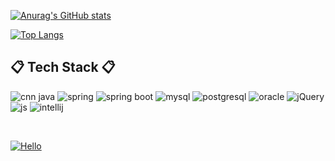 [![Anurag's GitHub stats](https://github-readme-stats.vercel.app/api?username=iamwisdom97&show_icons=true&theme=gotham)](https://github.com/anuraghazra/github-readme-stats)


[![Top Langs](https://github-readme-stats.vercel.app/api/top-langs/?username=iamwisdom97&layout=compact&theme=gotham)](https://github.com/anuraghazra/github-readme-stats)  

##  :clipboard: Tech Stack :clipboard:                                           


![cnn java](https://img.shields.io/badge/Java-ED8B00?style=for-the-badge&logo=openjdk&logoColor=white)
![spring](https://img.shields.io/badge/Spring-6DB33F?style=for-the-badge&logo=Spring&logoColor=white)
![spring boot](https://img.shields.io/badge/Springboot-6DB33F?style=for-the-badge&logo=Springboot&logoColor=white)
![mysql](https://img.shields.io/badge/mysql-4479A1?style=for-the-badge&logo=mysql&logoColor=white)
![postgresql](https://img.shields.io/badge/postgresql-2496ED?style=for-the-badge&logo=PostgreSQL&logoColor=white)
![oracle](https://img.shields.io/badge/Oracle-F80000?style=for-the-badge&logo=oracle&logoColor=black)
![jQuery](https://img.shields.io/badge/jQuery-0769AD?style=for-the-badge&logo=jquery&logoColor=white)
![js](https://img.shields.io/badge/JavaScript-F7DF1E?style=for-the-badge&logo=JavaScript&logoColor=white)
![intellij](https://img.shields.io/badge/IntelliJ-DD1265?style=for-the-badge&logo=IntelliJ%20IDEA&logoColor=white)

<br/>

[![Hello](https://hits.seeyoufarm.com/api/count/incr/badge.svg?url=https%3A%2F%2Fgithub.com%2Fiamwisdom97&count_bg=%2379C83D&title_bg=%23555555&icon=&icon_color=%23E7E7E7&title=hits&edge_flat=false)](https://hits.seeyoufarm.com)

